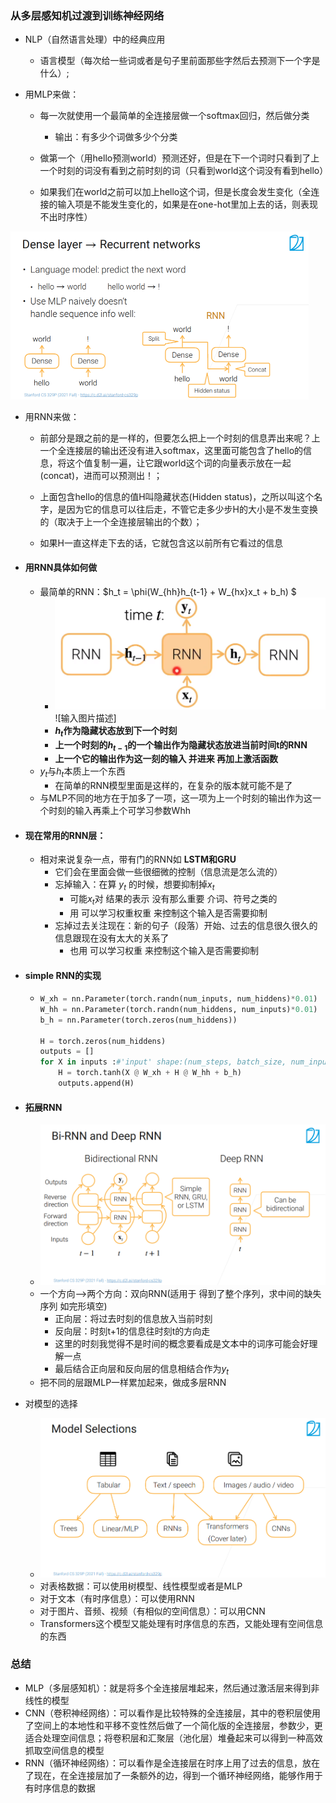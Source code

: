 ### 从多层感知机过渡到训练神经网络



- NLP（自然语言处理）中的经典应用
  - 语言模型（每次给一些词或者是句子里前面那些字然后去预测下一个字是什么）;

- 用MLP来做： 	

  - 每一次就使用一个最简单的全连接层做一个softmax回归，然后做分类
    - 输出：有多少个词做多少个分类

  - 做第一个（用hello预测world）预测还好，但是在下一个词时只看到了上一个时刻的词没有看到之前时刻的词（只看到world这个词没有看到hello）

  - 如果我们在world之前可以加上hello这个词，但是长度会发生变化（全连接的输入项是不能发生变化的，如果是在one-hot里加上去的话，则表现不出时序性） 

<img src="img/rnn.png" alt="rnn" style="zoom: 50%;" />

- 用RNN来做：

  - 前部分是跟之前的是一样的，但要怎么把上一个时刻的信息弄出来呢？上一个全连接层的输出还没有进入softmax，这里面可能包含了hello的信息，将这个值复制一遍，让它跟world这个词的向量表示放在一起(concat)，进而可以预测出！；

  - 上面包含hello的信息的值H叫隐藏状态(Hidden status)，之所以叫这个名字，是因为它的信息可以往后走，不管它走多少步H的大小是不发生变换的（取决于上一个全连接层输出的个数）；

  - 如果H一直这样走下去的话，它就包含这以前所有它看过的信息

- #### 用RNN具体如何做

  - 最简单的RNN：$h_t = \phi(W_{hh}h_{t-1} + W_{hx}x_t + b_h) $
    - <img src="img/simrnn.jpg" alt="simrnn" style="zoom:80%;" />![输入图片描述]
    - **$h_t$作为隐藏状态放到下一个时刻**
    - **上一个时刻的$h_{t-1}$的一个输出作为隐藏状态放进当前时间t的RNN** 
    - **上一个它的输出作为这一刻的输入 并进来 再加上激活函数**
  - $y_t$与$h_t$本质上一个东西
    - 在简单的RNN模型里面是这样的，在复杂的版本就可能不是了
  - 与MLP不同的地方在于加多了一项，这一项为上一个时刻的输出作为这一个时刻的输入再乘上个可学习参数Whh

- #### 现在常用的RNN层：

  - 相对来说复杂一点，带有门的RNN如  **LSTM和GRU** 
    - 它们会在里面会做一些很细微的控制（信息流是怎么流的）
    - 忘掉输入：在算 $y_t$ 的时候，想要抑制掉$x_t$
      - 可能$x_t$对 结果的表示 没有那么重要 介词、符号之类的
      - 用 可以学习权重权重 来控制这个输入是否需要抑制
    - 忘掉过去关注现在：新的句子（段落）开始、过去的信息很久很久的信息跟现在没有太大的关系了
      - 也用 可以学习权重 来控制这个输入是否需要抑制 

- #### simple RNN的实现

  - ```python
    W_xh = nn.Parameter(torch.randn(num_inputs, num_hiddens)*0.01)
    W_hh = nn.Parameter(torch.randn(num_hiddens, num_inputs)*0.01)
    b_h = nn.Parameter(torch.zeros(num_hiddens))
    
    H = torch.zeros(num_hiddens)
    outputs = []
    for X in inputs :#'input' shape:(num_steps, batch_size, num_inputs)
        H = torch.tanh(X @ W_xh + H @ W_hh + b_h)
        outputs.append(H)
    ```

- #### 拓展RNN

  - <img src="img/bideeprnn.png" alt="simrnn" style="zoom:80%;" />
  - 一个方向-->两个方向：双向RNN(适用于  得到了整个序列，求中间的缺失序列  如完形填空)
    - 正向层：将过去时刻的信息放入当前时刻 
    - 反向层：时刻t+1的信息往时刻t的方向走
    - 这里的时刻我觉得不是时间的概念要看成是文本中的词序可能会好理解一点
    - 最后结合正向层和反向层的信息相结合作为$y_t$
  - 把不同的层跟MLP一样累加起来，做成多层RNN 

- 对模型的选择

  - <img src="img/modelchoose.png" alt="simrnn" style="zoom:80%;" />
  - 对表格数据：可以使用树模型、线性模型或者是MLP
  - 对于文本（有时序信息）：可以使用RNN
  - 对于图片、音频、视频（有相似的空间信息）：可以用CNN
  - Transformers这个模型又能处理有时序信息的东西，又能处理有空间信息的东西

### 总结

- MLP（多层感知机）：就是将多个全连接层堆起来，然后通过激活层来得到非线性的模型
- CNN（卷积神经网络）：可以看作是比较特殊的全连接层，其中的卷积层使用了空间上的本地性和平移不变性然后做了一个简化版的全连接层，参数少，更适合处理空间信息；将卷积层和汇聚层（池化层）堆叠起来可以得到一种高效抓取空间信息的模型
- RNN（循环神经网络）：可以看作是全连接层在时序上用了过去的信息，放在了现在，在全连接层加了一条额外的边，得到一个循环神经网络，能够作用于有时序信息的数据 
